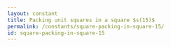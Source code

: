 ```yaml
---
layout: constant
title: Packing unit squares in a square $s(15)$
permalink: /constants/square-packing-in-square-15/
id: square-packing-in-square-15
---
```

